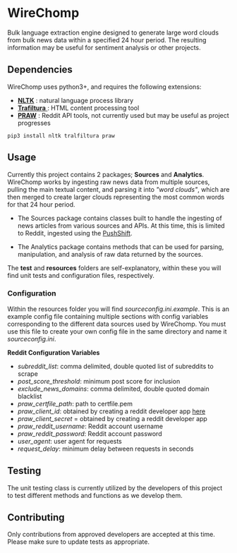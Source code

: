 # WireChomp
Bulk language extraction engine designed to generate large word clouds from
bulk news data within a specified 24 hour period. The resulting information 
may be useful for sentiment analysis or other projects.

## Dependencies
WireChomp uses python3+, and requires the following extensions:
- [**NLTK**](https://www.nltk.org/) : natural language process library
- [**Trafiltura** ](https://trafilatura.readthedocs.io/en/latest/): HTML content processing tool
- [**PRAW**](https://praw.readthedocs.io/en/stable/) : Reddit API tools, not currently used but may be useful as project progresses
```
pip3 install nltk tralfiltura praw
```

## Usage
Currently this project contains 2 packages; **Sources** and **Analytics**.
WireChomp works by ingesting raw news data from multiple sources,
pulling the main textual content, and parsing it into _"word clouds"_,
which are then merged to create larger clouds representing the most 
common words for that 24 hour period.

- The Sources package contains classes built to handle the ingesting of 
news articles from various sources and APIs. At this time, this is limited to Reddit,
ingested using the [PushShift](https://github.com/pushshift/api).

- The Analytics package contains methods that can be used for parsing, manipulation, and 
analysis of raw data returned by the sources.

The **test** and **resources** folders are self-explanatory,
within these you will find unit tests and configuration files, respectively.

### Configuration
Within the resources folder you will find _sourceconfig.ini.example_.
This is an example config file containing multiple sections with config variables 
corresponding to the different data sources used by WireChomp. You must use 
this file to create your own config file in the same directory and name it 
_sourceconfig.ini_.

**Reddit Configuration Variables**
- _subreddit_list_: comma delimited, double quoted list of subreddits to scrape
- _post_score_threshold_: minimum post score for inclusion
- _exclude_news_domains_: comma delimited, double quoted domain blacklist
- _praw_certfile_path_: path to certfile.pem
- _praw_client_id_: obtained by creating a reddit developer app [here](https://www.reddit.com/prefs/apps)
- _praw_client_secret_ = obtained by creating a reddit developer app
- _praw_reddit_username_: Reddit account username
- _praw_reddit_password_: Reddit account password
- _user_agent_: user agent for requests
- _request_delay_: minimum delay between requests in seconds

## Testing
The unit testing class is currently utilized by the developers of this project to test
different methods and functions as we develop them. 


## Contributing
Only contributions from approved developers are accepted at this time.  Please make sure to update tests as appropriate.
